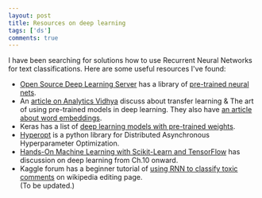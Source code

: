 ```yaml
---
layout: post
title: Resources on deep learning
tags: ['ds']
comments: true
---
```


I have been searching for solutions how to use Recurrent Neural Networks for text classifications. Here are some useful resources I've found:  
- [Open Source Deep Learning Server](https://www.deepdetect.com/) has a library of [pre-trained neural nets](https://www.deepdetect.com/applications/text_model/).  
- An [article on Analytics Vidhya](https://www.analyticsvidhya.com/blog/2017/06/transfer-learning-the-art-of-fine-tuning-a-pre-trained-model/) 
discuss about transfer learning & The art of using pre-trained models in deep learning. They also have [an article about word embeddings](https://www.analyticsvidhya.com/blog/2017/06/word-embeddings-count-word2veec/).
- Keras has a list of [deep learning models with pre-trained weights](https://keras.io/applications/#usage-examples-for-image-classification-models).
- [Hyperopt](http://hyperopt.github.io/hyperopt/) is a python library for Distributed Asynchronous Hyperparameter Optimization.
- [Hands-On Machine Learning with Scikit-Learn and TensorFlow](http://shop.oreilly.com/product/0636920052289.do) has discussion on deep learning from Ch.10 onward.
- Kaggle forum has a beginner tutorial of [using RNN to classify toxic comments](https://www.kaggle.com/sbongo/for-beginners-tackling-toxic-using-keras/notebook) on wikipedia editing page.  
(To be updated.)

